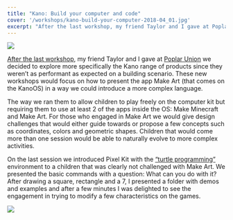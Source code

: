 ```yaml
---
title: "Kano: Build your computer and code"
cover: '/workshops/kano-build-your-computer-2018-04_01.jpg'
excerpt: "After the last workshop, my friend Taylor and I gave at Poplar Union we decided to explore more specifically the Kano range of products since they weren’t as performant as expected on a building scenario. These new workshops would focus on how to present the app Make Art (that comes on the KanoOS) in a way we could introduce a more complex language."
---
```


![](/workshops/kano-build-your-computer-2018-04_01.jpg)

[After the last workshop]("/workshop/2017-11-strawbees-fun-with-motors), my friend Taylor and I gave at [Poplar Union](https://poplarunion.com/) we decided to explore more specifically the Kano range of products since they weren’t as performant as expected on a building scenario. These new workshops would focus on how to present the app Make Art (that comes on the KanoOS) in a way we could introduce a more complex language.

The way we ran them to allow children to play freely on the computer kit but requiring them to use at least 2 of the apps inside the OS: Make Minecraft and Make Art. For those who engaged in Make Art we would give design challenges that would either guide towards or propose a few concepts such as coordinates, colors and geometric shapes. Children that would come more than one session would be able to naturally evolve to more complex activities.

On the last session we introduced Pixel Kit with the [“turtle programming”](https://en.wikipedia.org/wiki/Logo_(programming_language)) environment to a children that was clearly not challenged with Make Art. We presented the basic commands with a question: What can you do with it? After drawing a square, rectangle and a 7, I presented a folder with demos and examples and after a few minutes I was delighted to see the engagement in trying to modify a few characteristics on the games.

![](/workshops/kano-build-your-computer-2018-04_03.jpg)
